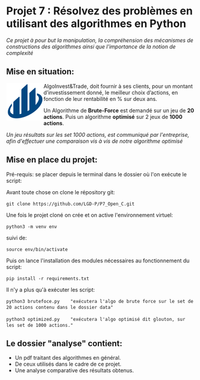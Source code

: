 
# Projet 7 : Résolvez des problèmes en utilisant des algorithmes en Python 

*Ce projet à pour but la manipulation, la compréhension des mécanismes de constructions des algorithmes ainsi que l'importance de la notion de complexité*

## Mise en situation: 

<img align="left" width="100" height="100" src="data/algo&trade.png">AlgoInvest&Trade, doit fournir à ses clients, pour un montant d’investissement donné, le meilleur choix d’actions, en fonction de leur rentabilité en % sur deux ans. 

  Un Algorithme de **Brute-Force** est demandé sur un jeu de **20 actions**. Puis un algorithme **optimisé** sur 2 jeux de **1000 actions**.

*Un jeu résultats sur les set 1000 actions, est communiqué par l'entreprise, afin d'effectuer une comparaison vis à vis de notre algorithme optimisé*
    
## Mise en place du projet: 

Pré-requis: se placer depuis le terminal dans le dossier où l'on exécute le script:

Avant toute chose on clone le répository git:

    git clone https://github.com/LGD-P/P7_Open_C.git

Une fois le projet cloné on crée et on active l'environnement virtuel:

    python3 -m venv env

suivi de:

    source env/bin/activate
  

Puis on lance l'installation des modules nécessaires au fonctionnement du script:

    pip install -r requirements.txt


Il n'y a plus qu'à exécuter les script:

    python3 brutefoce.py    "exécutera l'algo de brute force sur le set de 20 actions contenu dans le dossier data"

    python3 optimized.py    "exécutera l'algo optimisé dit glouton, sur les set de 1000 actions." 


## Le dossier "analyse" contient:
*  Un pdf traitant des algorithmes en général.
*  De ceux utilisés dans le cadre de ce projet.
*  Une analyse comparative des résultats obtenus.